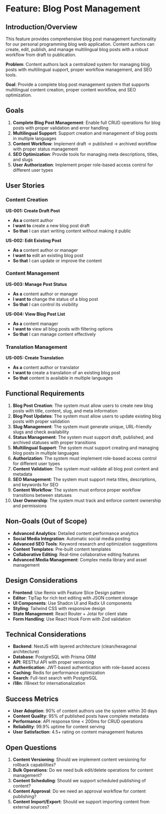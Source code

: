 # Feature: Blog Post Management

## Introduction/Overview

This feature provides comprehensive blog post management functionality for our personal programming blog web application. Content authors can create, edit, publish, and manage multilingual blog posts with a robust workflow from draft to publication.

**Problem**: Content authors lack a centralized system for managing blog posts with multilingual support, proper workflow management, and SEO tools.

**Goal**: Provide a complete blog post management system that supports multilingual content creation, proper content workflow, and SEO optimization.

## Goals

1. **Complete Blog Post Management**: Enable full CRUD operations for blog posts with proper validation and error handling
2. **Multilingual Support**: Support creation and management of blog posts in multiple languages
3. **Content Workflow**: Implement draft → published → archived workflow with proper status management
4. **SEO Optimization**: Provide tools for managing meta descriptions, titles, and slugs
5. **User Authorization**: Implement proper role-based access control for different user types

## User Stories

### Content Creation
**US-001: Create Draft Post**
- **As a** content author
- **I want to** create a new blog post draft
- **So that** I can start writing content without making it public

**US-002: Edit Existing Post**
- **As a** content author or manager
- **I want to** edit an existing blog post
- **So that** I can update or improve the content

### Content Management
**US-003: Manage Post Status**
- **As a** content author or manager
- **I want to** change the status of a blog post
- **So that** I can control its visibility

**US-004: View Blog Post List**
- **As a** content manager
- **I want to** view all blog posts with filtering options
- **So that** I can manage content effectively

### Translation Management
**US-005: Create Translation**
- **As a** content author or translator
- **I want to** create a translation of an existing blog post
- **So that** content is available in multiple languages

## Functional Requirements

1. **Blog Post Creation**: The system must allow users to create new blog posts with title, content, slug, and meta information
2. **Blog Post Updates**: The system must allow users to update existing blog posts with proper validation
3. **Slug Management**: The system must generate unique, URL-friendly slugs and check availability
4. **Status Management**: The system must support draft, published, and archived statuses with proper transitions
5. **Multilingual Support**: The system must support creating and managing blog posts in multiple languages
6. **Authorization**: The system must implement role-based access control for different user types
7. **Content Validation**: The system must validate all blog post content and metadata
8. **SEO Management**: The system must support meta titles, descriptions, and keywords for SEO
9. **Content Workflow**: The system must enforce proper workflow transitions between statuses
10. **User Ownership**: The system must track and enforce content ownership and permissions

## Non-Goals (Out of Scope)

- **Advanced Analytics**: Detailed content performance analytics
- **Social Media Integration**: Automatic social media posting
- **Advanced SEO Tools**: Keyword research and optimization suggestions
- **Content Templates**: Pre-built content templates
- **Collaborative Editing**: Real-time collaborative editing features
- **Advanced Media Management**: Complex media library and asset management

## Design Considerations

- **Frontend**: Use Remix with Feature Slice Design pattern
- **Editor**: TipTap for rich text editing with JSON content storage
- **UI Components**: Use Shadcn UI and Radix UI components
- **Styling**: Tailwind CSS with responsive design
- **State Management**: React Router + Jotai for client state
- **Form Handling**: Use React Hook Form with Zod validation

## Technical Considerations

- **Backend**: NestJS with layered architecture (clean/hexagonal architecture)
- **Database**: PostgreSQL with Prisma ORM
- **API**: RESTful API with proper versioning
- **Authentication**: JWT-based authentication with role-based access
- **Caching**: Redis for performance optimization
- **Search**: Full-text search with PostgreSQL
- **i18n**: i18next for internationalization

## Success Metrics

- **User Adoption**: 90% of content authors use the system within 30 days
- **Content Quality**: 95% of published posts have complete metadata
- **Performance**: API response time < 200ms for CRUD operations
- **Reliability**: 99.9% uptime for content serving
- **User Satisfaction**: 4.5+ rating on content management features

## Open Questions

1. **Content Versioning**: Should we implement content versioning for rollback capabilities?
2. **Bulk Operations**: Do we need bulk edit/delete operations for content management?
3. **Content Scheduling**: Should we support scheduled publishing of content?
4. **Content Approval**: Do we need an approval workflow for content publishing?
5. **Content Import/Export**: Should we support importing content from external sources?